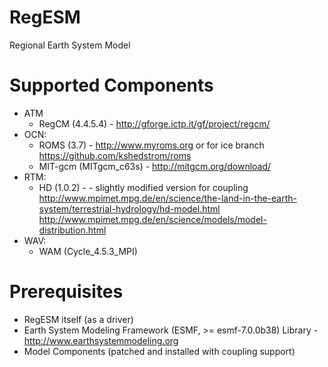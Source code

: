 RegESM
======

Regional Earth System Model

Supported Components
====================

* ATM
    * RegCM (4.4.5.4) - http://gforge.ictp.it/gf/project/regcm/
* OCN: 
    * ROMS (3.7) - http://www.myroms.org or for ice branch https://github.com/kshedstrom/roms
    * MIT-gcm (MITgcm_c63s) - http://mitgcm.org/download/
* RTM: 
    * HD (1.0.2) - - slightly modified version for coupling
      http://www.mpimet.mpg.de/en/science/the-land-in-the-earth-system/terrestrial-hydrology/hd-model.html
      http://www.mpimet.mpg.de/en/science/models/model-distribution.html
* WAV:
    * WAM (Cycle_4.5.3_MPI)

Prerequisites
=============

* RegESM itself (as a driver)
* Earth System Modeling Framework (ESMF, >= esmf-7.0.0b38) Library - http://www.earthsystemmodeling.org
* Model Components (patched and installed with coupling support)
